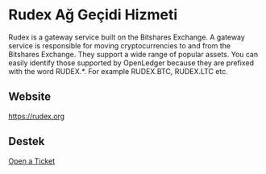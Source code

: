# Rudex Ağ Geçidi Hizmeti

Rudex is a gateway service built on the Bitshares Exchange. A gateway service is responsible for moving cryptocurrencies to and from the Bitshares Exchange. They support a wide range of popular assets. You can easily identify those supported by OpenLedger because they are prefixed with the word RUDEX.*. For example RUDEX.BTC, RUDEX.LTC etc.

## Website

<https://rudex.org>

## Destek

[Open a Ticket](https://rudex.freshdesk.com)
